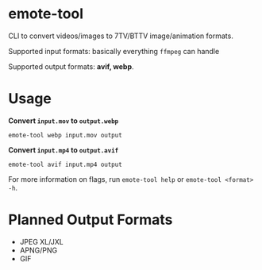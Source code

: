 # emote-tool

CLI to convert videos/images to 7TV/BTTV image/animation formats.

Supported input formats: basically everything `ffmpeg` can handle

Supported output formats: **avif, webp**.

# Usage

**Convert `input.mov` to `output.webp`**
```
emote-tool webp input.mov output
```

**Convert `input.mp4` to `output.avif`**
```
emote-tool avif input.mp4 output
```

For more information on flags, run `emote-tool help` or `emote-tool <format> -h`.

# Planned Output Formats

* JPEG XL/JXL
* APNG/PNG
* GIF

